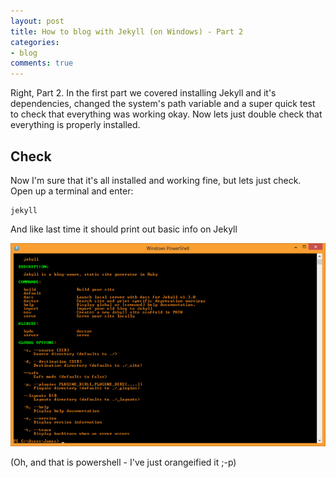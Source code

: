 ```yaml
---
layout: post
title: How to blog with Jekyll (on Windows) - Part 2
categories:
- blog
comments: true
---
```

Right, Part 2. In the first part we covered installing Jekyll and it's dependencies, changed the system's path variable and a super quick test to check that everything was working okay. Now lets just double check that everything is properly installed.

## Check
Now I'm sure that it's all installed and working fine, but lets just check. Open up a terminal and enter:

    jekyll

And like last time it should print out basic info on Jekyll

![Jekyll][img-cmd-j]

(Oh, and that is powershell - I've just orangeified it ;-p)


[p1]: james12802.co.uk/2014/03/20/how-to-blog-with-jekyll-on-windows-part1.html#installation
[img-cmd-j]: /assets/images/screenshot-cmd-j.png